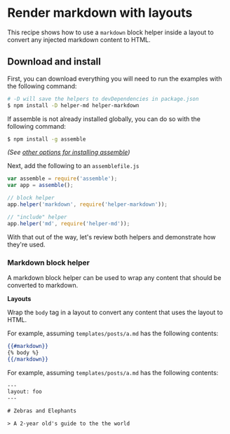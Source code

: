 # Render markdown with layouts

This recipe shows how to use a `markdown` block helper inside a layout to convert any injected markdown content to HTML.

## Download and install

First, you can download everything you will need to run the examples with the following command:

```sh
# -D will save the helpers to devDependencies in package.json
$ npm install -D helper-md helper-markdown
```

If assemble is not already installed globally, you can do so with the following command:

```sh
$ npm install -g assemble
```

_(See [other options for installing assemble](installing-assemble.md))_

Next, add the following to an `assemblefile.js`

```js
var assemble = require('assemble');
var app = assemble();

// block helper
app.helper('markdown', require('helper-markdown'));

// "include" helper
app.helper('md', require('helper-md'));
```

With that out of the way, let's review both helpers and demonstrate how they're used.

### Markdown block helper

A markdown block helper can be used to wrap any content that should be converted to markdown.

**Layouts**

Wrap the `body` tag in a layout to convert any content that uses the layout to HTML. 

For example, assuming `templates/posts/a.md` has the following contents:

```handlebars
{{#markdown}}
{% body %}
{{/markdown}}
```

For example, assuming `templates/posts/a.md` has the following contents:

```handlebars
---
layout: foo
---

# Zebras and Elephants

> A 2-year old's guide to the the world
```
